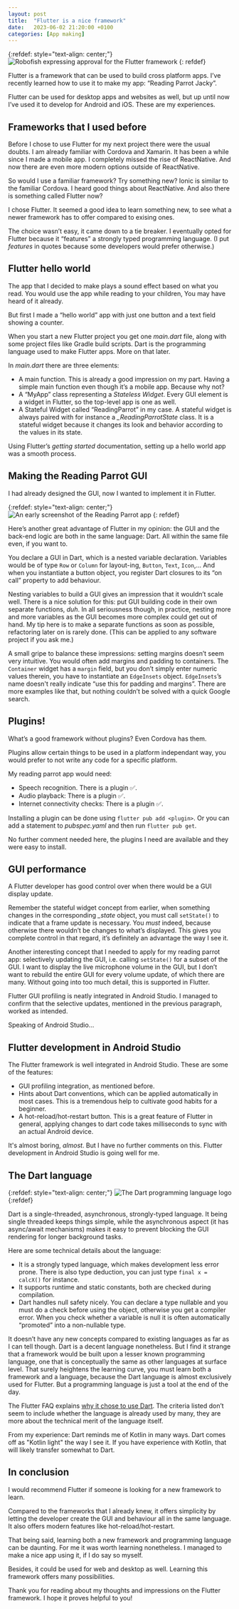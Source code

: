 ```yaml
---
layout: post
title:  "Flutter is a nice framework"
date:   2023-06-02 21:20:00 +0100
categories: [App making]
---
```


{:refdef: style="text-align: center;"}
![Robofish expressing approval for the Flutter framework](/assets/img/robofish_flutter_like.png)
{: refdef}

Flutter is a framework that can be used to build cross platform apps. I’ve recently learned how to use it to make my app: “Reading Parrot Jacky”.

Flutter can be used for desktop apps and websites as well, but up until now I’ve used it to develop for Android and iOS. These are my experiences.

## Frameworks that I used before
Before I chose to use Flutter for my next project there were the usual doubts. I am already familiar with Cordova and Xamarin. It has been a while since I made a mobile app. I completely missed the rise of ReactNative. And now there are even more modern options outside of ReactNative.

So would I use a familiar framework? Try something new? Ionic is similar to the familiar Cordova. I heard good things about ReactNative. And also there is something called Flutter now?

I chose Flutter. It seemed a good idea to learn something new, to see what a newer framework has to offer compared to exising ones.

The choice wasn’t easy, it came down to a tie breaker. I eventually opted for Flutter because it “features” a strongly typed programming language. (I put *features* in quotes because some developers would prefer otherwise.) 

## Flutter hello world
The app that I decided to make plays a sound effect based on what you read. You would use the app while reading to your children, You may have heard of it already.

But first I made a “hello world” app with just one button and a text field showing a counter.

When you start a new Flutter project you get one *main.dart* file, along with some project files like Gradle build scripts. Dart is the programming language used to make Flutter apps. More on that later.

In *main.dart* there are three elements:

* A main function. This is already a good impression on my part. Having a simple main function even though it’s a mobile app. Because why not?
* A “MyApp” class representing a *Stateless Widget*. Every GUI element is a widget in Flutter, so the top-level app is one as well.
* A Stateful Widget called “ReadingParrot” in my case. A stateful widget is always paired with for instance a *_ReadingParrotState* class. It is a stateful widget because it changes its look and behavior according to the values in its state. 

Using Flutter’s *getting started* documentation, setting up a hello world app was a smooth process.

## Making the Reading Parrot GUI
I had already designed the GUI, now I wanted to implement it in Flutter.

{:refdef: style="text-align: center;"}
![An early screenshot of the Reading Parrot app](/assets/img/reading_parrot_sneakpeak.jpg)
{: refdef}

Here’s another great advantage of Flutter in my opinion: the GUI and the back-end logic are both in the same language: Dart. All within the same file even, if you want to.

You declare a GUI in Dart, which is a nested variable declaration. Variables would be of type `Row` or `Column` for layout-ing, `Button`, `Text`, `Icon`,… And when you instantiate a button object, you register Dart closures to its “on call” property to add behaviour.

Nesting variables to build a GUI gives an impression that it wouldn’t scale well. There is a nice solution for this: put GUI building code in their own separate functions, *duh*. In all seriousness though, in practice, nesting more and more variables as the GUI becomes more complex could get out of hand. My tip here is to make a separate functions as soon as possible, refactoring later on is rarely done. (This can be applied to any software project if you ask me.)

A small gripe to balance these impressions: setting margins doesn’t seem very intuitive. You would often add margins and padding to containers. The `Container` widget has a `margin` field, but you don’t simply enter numeric values therein, you have to instantiate an `EdgeInsets` object. `EdgeInsets`’s name doesn't really indicate “use this for padding and margins”. There are more examples like that, but nothing couldn’t be solved with a quick Google search.

## Plugins!
What’s a good framework without plugins? Even Cordova has them.

Plugins allow certain things to be used in a platform independant way, you would prefer to not write any code for a specific platform.

My reading parrot app would need:
* Speech recognition. There is a plugin ✅.
* Audio playback: There is a plugin ✅.
* Internet connectivity checks: There is a plugin ✅.

Installing a plugin can be done using `flutter pub add <plugin>`. Or you can add a statement to *pubspec.yaml* and then run `flutter pub get`.

No further comment needed here, the plugins I need are available and they were easy to install.

## GUI performance
A Flutter developer has good control over when there would be a GUI display update. 

Remember the stateful widget concept from earlier, when something changes in the corresponding *_state* object, you must call `setState()` to indicate that a frame update is necessary. You *must* indeed, because otherwise there wouldn’t be changes to what’s displayed. This gives you complete control in that regard, it’s definitely an advantage the way I see it.

Another interesting concept that I needed to apply for my reading parrot app: selectively updating the GUI, i.e. calling `setState()` for a subset of the GUI. I want to display the live microphone volume in the GUI, but I don’t want to rebuild the entire GUI for every volume update, of which there are many. Without going into too much detail, this is supported in Flutter.

Flutter GUI profiling is neatly integrated in Android Studio. I managed to confirm that the selective updates, mentioned in the previous paragraph, worked as intended.

Speaking of Android Studio…

## Flutter development in Android Studio
The Flutter framework is well integrated in Android Studio. These are some of the features:

* GUI profiling integration, as mentioned before.
* Hints about Dart conventions, which can be applied automatically in most cases. This is a tremendous help to cultivate good habits for a beginner.
* A hot-reload/hot-restart button. This is a great feature of Flutter in general, applying changes to dart code takes milliseconds to sync with an actual Android device.

It's almost boring, *almost*. But I have no further comments on this. Flutter development in Android Studio is going well for me.

## The Dart language

{:refdef: style="text-align: center;"}
![The Dart programming language logo](/assets/img/logo_lockup_dart_horizontal.png)
{:refdef}

Dart is a single-threaded, asynchronous, strongly-typed language. It being single threaded keeps things simple, while the asynchronous aspect (it has async/await mechanisms) makes it easy to prevent blocking the GUI rendering for longer background tasks.

Here are some technical details about the language:
* It is a strongly typed language, which makes development less error prone. There is also type deduction, you can just type `final x = calcX()` for instance.
* It supports runtime and static constants, both are checked during compilation.
* Dart handles null safety nicely. You can declare a type nullable and you must do a check before using the object, otherwise you get a compiler error. When you check whether a variable is null it is often automatically “promoted” into a non-nullable type.

It doesn’t have any new concepts compared to existing languages as far as I can tell though. Dart is a decent language nonetheless. But I find it strange that a framework would be built upon a lesser known programming language, one that is conceptually the same as other languages at surface level. That surely heightens the learning curve, you must learn both a framework and a language, because the Dart language is almost exclusively used for Flutter. But a programming language is just a tool at the end of the day.

The Flutter FAQ explains [why it chose to use Dart][flutter_faq_why_dart]. The criteria listed don’t seem to include whether the language is already used by many, they are more about the technical merit of the language itself.

From my experience: Dart reminds me of Kotlin in many ways. Dart comes off as "Kotlin light" the way I see it. If you have experience with Kotlin, that will likely transfer somewhat to Dart.

## In conclusion
I would recommend Flutter if someone is looking for a new framework to learn. 

Compared to the frameworks that I already knew, it offers simplicity by letting the developer create the GUI and behaviour all in the same language. It also offers modern features like hot-reload/hot-restart.

That being said, learning both a new framework and programming language can be daunting. For me it was worth learning nonetheless. I managed to make a nice app using it, if I do say so myself.

Besides, it could be used for web and desktop as well. Learning this framework offers many possibilities.

Thank you for reading about my thoughts and impressions on the Flutter framework. I hope it proves helpful to you!

[flutter_faq_why_dart]: https://docs.flutter.dev/resources/faq#why-did-flutter-choose-to-use-dart
